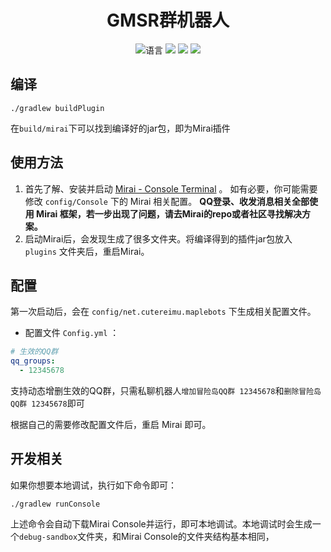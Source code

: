 <div align="center">

# GMSR群机器人

![](https://img.shields.io/github/languages/top/CuteReimu/maple-bots "语言")
[![](https://img.shields.io/github/actions/workflow/status/CuteReimu/maple-bots/build.yml?branch=master)](https://github.com/CuteReimu/maple-bots/actions/workflows/build.yml "代码分析")
[![](https://img.shields.io/github/contributors/CuteReimu/maple-bots)](https://github.com/CuteReimu/maple-bots/graphs/contributors "贡献者")
[![](https://img.shields.io/github/license/CuteReimu/maple-bots)](https://github.com/CuteReimu/maple-bots/blob/master/LICENSE "许可协议")
</div>

## 编译

```shell
./gradlew buildPlugin
```

在`build/mirai`下可以找到编译好的jar包，即为Mirai插件

## 使用方法

1. 首先了解、安装并启动 [Mirai - Console Terminal](https://github.com/mamoe/mirai/blob/dev/docs/ConsoleTerminal.md) 。
   如有必要，你可能需要修改 `config/Console` 下的 Mirai 相关配置。
   **QQ登录、收发消息相关全部使用 Mirai 框架，若一步出现了问题，请去Mirai的repo或者社区寻找解决方案。**
2. 启动Mirai后，会发现生成了很多文件夹。将编译得到的插件jar包放入 `plugins` 文件夹后，重启Mirai。

## 配置

第一次启动后，会在 `config/net.cutereimu.maplebots` 下生成相关配置文件。

* 配置文件 `Config.yml` ：

```yaml
# 生效的QQ群
qq_groups:
  - 12345678
```

支持动态增删生效的QQ群，只需私聊机器人`增加冒险岛QQ群 12345678`和`删除冒险岛QQ群 12345678`即可

根据自己的需要修改配置文件后，重启 Mirai 即可。


## 开发相关

如果你想要本地调试，执行如下命令即可：

```shell
./gradlew runConsole
```

上述命令会自动下载Mirai Console并运行，即可本地调试。本地调试时会生成一个`debug-sandbox`文件夹，和Mirai Console的文件夹结构基本相同，
